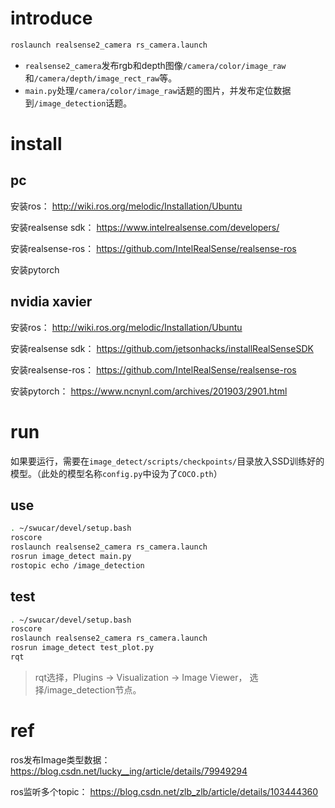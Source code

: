 # introduce
```sh
roslaunch realsense2_camera rs_camera.launch
```
- `realsense2_camera`发布rgb和depth图像`/camera/color/image_raw`和`/camera/depth/image_rect_raw`等。
- `main.py`处理`/camera/color/image_raw`话题的图片，并发布定位数据到`/image_detection`话题。

# install
## pc

安装ros：
http://wiki.ros.org/melodic/Installation/Ubuntu

安装realsense sdk：
https://www.intelrealsense.com/developers/

安装realsense-ros：
https://github.com/IntelRealSense/realsense-ros

安装pytorch

## nvidia xavier

安装ros：
http://wiki.ros.org/melodic/Installation/Ubuntu

安装realsense sdk：
https://github.com/jetsonhacks/installRealSenseSDK

安装realsense-ros：
https://github.com/IntelRealSense/realsense-ros

安装pytorch：
https://www.ncnynl.com/archives/201903/2901.html

# run
如果要运行，需要在`image_detect/scripts/checkpoints/`目录放入SSD训练好的模型。（此处的模型名称`config.py`中设为了`COCO.pth`）
## use
```sh
. ~/swucar/devel/setup.bash
roscore
roslaunch realsense2_camera rs_camera.launch
rosrun image_detect main.py
rostopic echo /image_detection
```

## test
```sh
. ~/swucar/devel/setup.bash
roscore
roslaunch realsense2_camera rs_camera.launch
rosrun image_detect test_plot.py
rqt
```

> rqt选择，Plugins -> Visualization -> Image Viewer， 选择/image_detection节点。

# ref
ros发布Image类型数据：
https://blog.csdn.net/lucky__ing/article/details/79949294

ros监听多个topic：
https://blog.csdn.net/zlb_zlb/article/details/103444360


